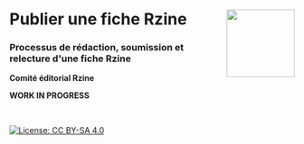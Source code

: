# Publier une fiche Rzine [<img src="https://rzine.fr/img/Rzine_logo.png"  align="right" width="120"/>](http://rzine.fr/)
### Processus de rédaction, soumission et relecture d'une fiche Rzine
**Comité éditorial Rzine**
<br/>  

**WORK IN PROGRESS**

<br/>  

[![License: CC BY-SA 4.0](https://img.shields.io/badge/License-CC%20BY--SA%204.0-lightgrey.svg)](http://creativecommons.org/licenses/by-sa/4.0/)
